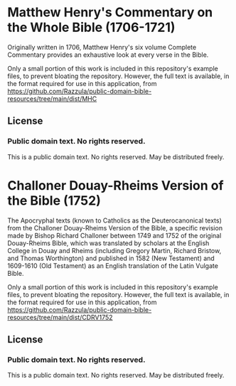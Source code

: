 # Matthew Henry's Commentary on the Whole Bible (1706-1721)

Originally written in 1706, Matthew Henry's six volume Complete Commentary provides an exhaustive look at every verse in the Bible.

Only a small portion of this work is included in this repository's example files, to prevent bloating the repository. However, the full text is available, in the format required for use in this application, from https://github.com/Razzula/public-domain-bible-resources/tree/main/dist/MHC

## License

### Public domain text. No rights reserved.

This is a public domain text. No rights reserved. May be distributed freely.

# Challoner Douay-Rheims Version of the Bible (1752)

The Apocryphal texts (known to Catholics as the Deuterocanonical texts) from the Challoner Douay-Rheims Version of the Bible, a specific revision made by Bishop Richard Challoner between 1749 and 1752 of the original Douay-Rheims Bible, which was translated by scholars at the English College in Douay and Rheims (including Gregory Martin, Richard Bristow, and Thomas Worthington) and published in 1582 (New Testament) and 1609-1610 (Old Testament) as an English translation of the Latin Vulgate Bible.

Only a small portion of this work is included in this repository's example files, to prevent bloating the repository. However, the full text is available, in the format required for use in this application, from https://github.com/Razzula/public-domain-bible-resources/tree/main/dist/CDRV1752

## License

### Public domain text. No rights reserved.

This is a public domain text. No rights reserved. May be distributed freely.
